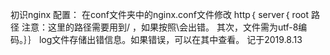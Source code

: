 初识nginx
配置：
在conf文件夹中的nginx.conf文件修改  http｛  server｛  root  路径   注意：这里的路径需要用到/ ，如果按照\会出错。  其次，文件需为utf-8编码。｝｝
log文件存储出错信息。如果错误，可以在其中查看。
记于2019.8.13